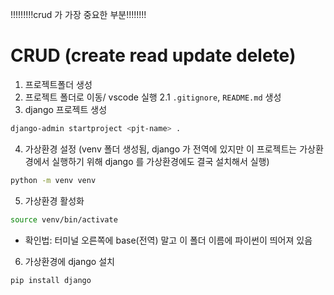 !!!!!!!!!crud 가 가장 중요한 부분!!!!!!!!

# CRUD (create read update delete)

1. 프로젝트폴더 생성
2. 프로젝트 폴더로 이동/ vscode 실행
    2.1 `.gitignore`, `README.md` 생성
3. django 프로젝트 생성
```bash
django-admin startproject <pjt-name> .
```
4. 가상환경 설정 (venv 폴더 생성됨, django 가 전역에 있지만 이 프로젝트는 가상환경에서 실행하기 위해 django 를 가상환경에도 결국 설치해서 실행)
```bash
python -m venv venv
```
5. 가상환경 활성화
```bash
source venv/bin/activate
```
- 확인법: 터미널 오른쪽에 base(전역) 말고 이 폴더 이름에 파이썬이 띄어져 있음

6. 가상환경에 django 설치
```bash
pip install django
```